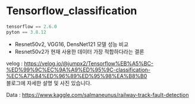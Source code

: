 # Tensorflow_classification
```python
tensorflow == 2.6.0
pyton == 3.8.12
```
- Resnet50v2, VGG16, DensNet121 모델 성능 비교 
- Resnet50v2가 현재 사용한 데이터 가장 적합하다라는 결론 



velog : https://velog.io/@jumpx2/Tensorflow%EB%A5%BC-%ED%99%9C%EC%9A%A9%ED%95%9C-classification-%EC%A7%84%ED%96%89%ED%95%98%EA%B8%B0   
블로그에 자세한 설명 및 사진 있습니다.   
    
    
Data : https://www.kaggle.com/salmaneunus/railway-track-fault-detection
